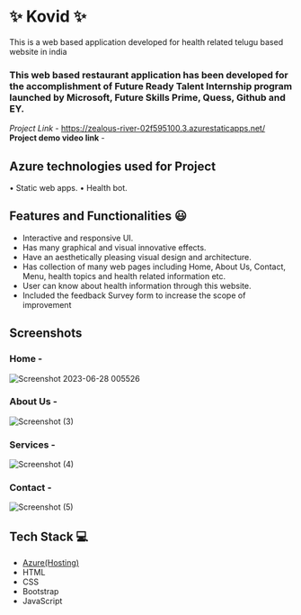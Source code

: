 
# ✨ Kovid  ✨

This is a web based application developed for health related telugu based website in india

### This web based restaurant application has been developed for the accomplishment of Future Ready Talent Internship program launched by Microsoft, Future Skills Prime, Quess, Github and EY.


*Project Link* - https://zealous-river-02f595100.3.azurestaticapps.net/
**Project demo video link** -

## Azure technologies used for Project
  •	Static web apps.
  •	Health bot.


## Features and Functionalities 😃

- Interactive and responsive UI.
- Has many graphical and visual innovative effects.
- Have an aesthetically pleasing visual design and architecture.
- Has collection of many web pages including Home, About Us, Contact, Menu, health topics and health related information etc.
- User can know about health information through this website.
- Included the feedback Survey form to increase the scope of improvement 

## Screenshots


### Home -


![Screenshot 2023-06-28 005526](https://github.com/RamyaMadhuri003/frt-project/assets/108005165/d0c68ab3-583f-4b99-8a53-9db19e6d6fed)



### About Us -


![Screenshot (3)](https://github.com/RamyaMadhuri003/frt-project/assets/108005165/dd2b34f2-066d-4403-8a52-89d873c2a953)



### Services -


![Screenshot (4)](https://github.com/RamyaMadhuri003/frt-project/assets/108005165/1f799dab-5277-4348-9ab3-f72dd39332f2)


### Contact -


![Screenshot (5)](https://github.com/RamyaMadhuri003/frt-project/assets/108005165/24e909a9-95a9-4f9b-9fdd-a3c6c3e133fe)



## Tech Stack 💻

- [Azure(Hosting)](https://azure.microsoft.com/en-in/features/azure-portal/)
- HTML
- CSS
- Bootstrap
- JavaScript
